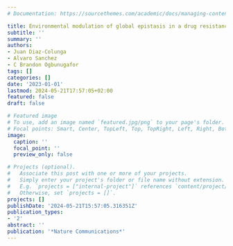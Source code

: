 ```yaml
---
# Documentation: https://sourcethemes.com/academic/docs/managing-content/

title: Environmental modulation of global epistasis in a drug resistance fitness landscape
subtitle: ''
summary: ''
authors:
- Juan Diaz-Colunga
- Alvaro Sanchez
- C Brandon Ogbunugafor
tags: []
categories: []
date: '2023-01-01'
lastmod: 2024-05-21T17:57:05+02:00
featured: false
draft: false

# Featured image
# To use, add an image named `featured.jpg/png` to your page's folder.
# Focal points: Smart, Center, TopLeft, Top, TopRight, Left, Right, BottomLeft, Bottom, BottomRight.
image:
  caption: ''
  focal_point: ''
  preview_only: false

# Projects (optional).
#   Associate this post with one or more of your projects.
#   Simply enter your project's folder or file name without extension.
#   E.g. `projects = ["internal-project"]` references `content/project/deep-learning/index.md`.
#   Otherwise, set `projects = []`.
projects: []
publishDate: '2024-05-21T15:57:05.316351Z'
publication_types:
- '2'
abstract: ''
publication: '*Nature Communications*'
---
```

